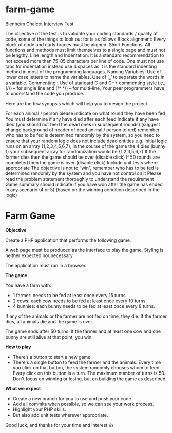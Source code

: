 # farm-game

Blenheim Chalcot Interview Test

The objective of the test is to validate your coding standards / quality of code, some of the things to look out for is as follows
Block alignment: Every block of code and curly braces must be aligned.
Short Functions: All functions and methods must limit themselves to a single page and must not be lengthy.
Line length and Indentation: It is a standard recommendation to not exceed more than 75-85 characters per line of code. One must not use tabs for indentation instead use 4 spaces as it is the standard indenting method in most of the programming languages.
Naming Variables:
Use of lower case letters to name the variables.
Use of ‘_’ to separate the words in a variable.
Commenting : Use of standard C and C++ commenting style i.e., (//) – for single line and (/* */) – for multi-line, 
Your peer programmers have to understand the code you produce.


Here are the few synopsis which will help you to design the project.  
 
For each animal / person please indicate on what round they have been fed
You must determine if any have died after each feed
Indicate if any have died (you should not feed the dead ones in subsequent rounds) (suggest change background of header of dead animal / person to red) remember who has to be fed is determined randomly by the system, so you need to ensure that your random logic does not include dead entities e.g. initial logic runs on an array {1,2,3,4,5,6,7}, in the course of the game the 4 dies (bunny 1) your subsequent array for randomization would be {1,2,3,5,6,7}
If the farmer dies then the game should be over (disable click)
If 50 rounds are completed then the game is over (disable click)
Include unit tests where appropriate
The objective is not to “win”, remember who has to be fed is determined randomly by the system and you have not control on it
Please read the problem statement thoroughly to understand the requirement
Game summary should indicate if you have won after the game has ended in any scenario (4 or 5) (based on the winning condition described in the logic)


# Farm Game
**Objective**

Create a PHP application that performs the following game.

A web page must be produced as the interface to play the game. Styling is neither expected nor necessary.

The application must run in a browser.

**The game**

You have a farm with:

- 1 farmer: needs to be fed at least once every 15 turns.
- 2 cows: each cow needs to be fed at least once every 10 turns.
- 4 bunnies: each bunny needs to be fed at least once every 8 turns.

If any of the animals or the farmer are not fed on time, they die. If the farmer dies, all animals die and the game is over.

The game ends after 50 turns. If the farmer and at least one cow and one bunny are still alive at that point, you win.

**How to play**

- There’s a button to start a new game.
- There's a single button to feed the farmer and the animals. 
Every time you click on that button, the system randomly chooses whom to feed. 
Every click on this button is a turn. The maximum number of turns is 50.
Don't focus on winning or losing, but on building the game as described.

**What we expect**
- Create a new branch for you to use and push your code.
- Add all commits when possible, so we can see your work process.
- Highlight your PHP skills.
- But also add unit tests wherever appropriate.

Good luck, and thanks for your time and interest :+1:

